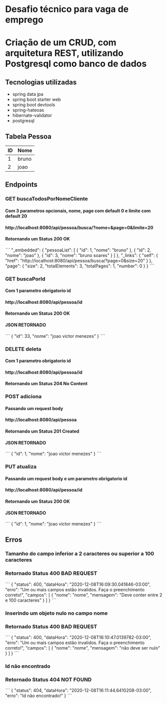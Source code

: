 # Desafio técnico para vaga de emprego

# Criação de um CRUD, com arquitetura REST, utilizando Postgresql como banco de dados

## Tecnologias utilizadas

- spring data jpa
- spring boot starter web
- spring boot devtools
- spring-hateoas
- hibernate-validator
- postgresql

## Tabela Pessoa

|  ID	| Nome 	|
|---	|---	|
|  1 	|bruno 	|
|  2	|joao  	|


## Endpoints

### GET buscaTodosPorNomeCliente
#### Com 3 parametros opcionais, nome, page com default 0 e limite com default 20
#### http://localhost:8080/api/pessoa/busca/?nome=&page=0&limite=20
#### Retornando um Status 200 OK

ˋˋˋ
"_embedded": {
        "pessoaList": [
            {
                "id": 1,
                "nome": "bruno"
            },
            {
                "id": 2,
                "nome": "joao"
            },
            {
                "id": 3,
                "nome": "bruno soares"
            }
        ]
    },
    "_links": {
        "self": {
            "href": "http://localhost:8080/api/pessoa/busca/?page=0&size=20"
        }
    },
    "page": {
        "size": 2,
        "totalElements": 3,
        "totalPages": 1,
        "number": 0
    }
}
ˋˋˋ

### GET buscaPorId
#### Com 1 parametro obrigatorio id
#### http://localhost:8080/api/pessoa/id
#### Retornando um Status 200 OK
#### JSON RETORNADO

ˋˋˋ
{
    "id": 33,
    "nome": "joao victor menezes"
}
ˋˋˋ

### DELETE deleta
#### Com 1 parametro obrigatorio id
#### http://localhost:8080/api/pessoa/id
#### Retornando um Status 204 No Content


### POST adiciona
#### Passando um request body
#### http://localhost:8080/api/pessoa
#### Retornando um Status 201 Created
#### JSON RETORNADO

ˋˋˋ
{
    "id": 1,
    "nome": "joao victor menezes"
}
ˋˋˋ

### PUT atualiza
#### Passando um request body e um parametro obrigatorio id
#### http://localhost:8080/api/pessoa/id
#### Retornando um Status 200 OK
#### JSON RETORNADO

ˋˋˋ
{
    "id": 1,
    "nome": "joao victor menezes"
}
ˋˋˋ

## Erros

### Tamanho do campo inferior a 2 caracteres ou superior a 100 caracteres
### Retornado Status 400 BAD REQUEST

ˋˋˋ
{
    "status": 400,
    "dataHora": "2020-12-08T16:09:30.041846-03:00",
    "erro": "Um ou mais campos estão invalidos. Faça o preenchimento correto!",
    "campos": [
        {
            "nome": "nome",
            "mensagem": "Deve conter entre 2 e 100 caracteres"
        }
    ]
}
ˋˋˋ

### Inserindo um objeto nulo no campo nome
### Retornado Status 400 BAD REQUEST

ˋˋˋ
{
    "status": 400,
    "dataHora": "2020-12-08T16:10:47.0139782-03:00",
    "erro": "Um ou mais campos estão invalidos. Faça o preenchimento correto!",
    "campos": [
        {
            "nome": "nome",
            "mensagem": "não deve ser nulo"
        }
    ]
}
ˋˋˋ

### Id não encontrado
### Retornado Status 404 NOT FOUND

ˋˋˋ
{
    "status": 404,
    "dataHora": "2020-12-08T16:11:44.6410208-03:00",
    "erro": "Id não encontrado!"
}
ˋˋˋ


